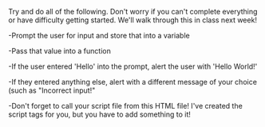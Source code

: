 Try and do all of the following.  Don't worry if you can't complete everything or have difficulty getting started.  We'll walk through this in class next week!


-Prompt the user for input and store that into a variable

-Pass that value into a function

-If the user entered 'Hello' into the prompt, alert the user with 'Hello World!'

-If they entered anything else, alert with a different message of your choice (such as "Incorrect input!"

-Don't forget to call your script file from this HTML file!  I've created the script tags for you, but you have to add something to it!

